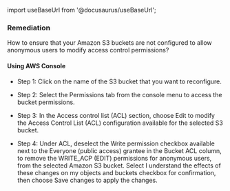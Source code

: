 import useBaseUrl from '@docusaurus/useBaseUrl';

### Remediation
How to ensure that your Amazon S3 buckets are not configured to allow anonymous users to modify access control permissions?

#### Using AWS Console

- Step 1: Click on the name of the S3 bucket that you want to reconfigure.

- Step 2: Select the Permissions tab from the console menu to access the bucket permissions.

- Step 3: In the Access control list (ACL) section, choose Edit to modify the Access Control List (ACL) configuration available for the selected S3 bucket.

- Step 4: Under ACL, deselect the Write permission checkbox available next to the Everyone (public access) grantee in the Bucket ACL column, to remove the WRITE_ACP (EDIT) permissions for anonymous users, from the selected Amazon S3 bucket. Select I understand the effects of these changes on my objects and buckets checkbox for confirmation, then choose Save changes to apply the changes.